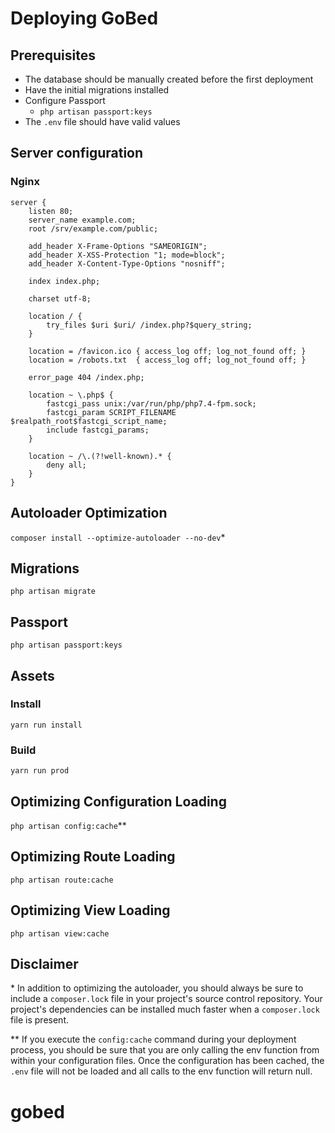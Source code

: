 # Deploying GoBed

## Prerequisites

* The database should be manually created before the first deployment
* Have the initial migrations installed
* Configure Passport
    * `php artisan passport:keys`
* The `.env` file should have valid values

## Server configuration

### Nginx

```
server {
    listen 80;
    server_name example.com;
    root /srv/example.com/public;

    add_header X-Frame-Options "SAMEORIGIN";
    add_header X-XSS-Protection "1; mode=block";
    add_header X-Content-Type-Options "nosniff";

    index index.php;

    charset utf-8;

    location / {
        try_files $uri $uri/ /index.php?$query_string;
    }

    location = /favicon.ico { access_log off; log_not_found off; }
    location = /robots.txt  { access_log off; log_not_found off; }

    error_page 404 /index.php;

    location ~ \.php$ {
        fastcgi_pass unix:/var/run/php/php7.4-fpm.sock;
        fastcgi_param SCRIPT_FILENAME $realpath_root$fastcgi_script_name;
        include fastcgi_params;
    }

    location ~ /\.(?!well-known).* {
        deny all;
    }
}
```

## Autoloader Optimization

`composer install --optimize-autoloader --no-dev`*

## Migrations

`php artisan migrate`

## Passport

`php artisan passport:keys`

## Assets

### Install

`yarn run install`

### Build

`yarn run prod`

## Optimizing Configuration Loading

`php artisan config:cache`**

## Optimizing Route Loading

`php artisan route:cache`

## Optimizing View Loading

`php artisan view:cache`

## Disclaimer

\* In addition to optimizing the autoloader, you should always be sure to include a `composer.lock` file in your project's source control repository. Your project's dependencies can be installed much faster when a `composer.lock` file is present.

\** If you execute the `config:cache` command during your deployment process, you should be sure that you are only calling the env function from within your configuration files. Once the configuration has been cached, the `.env` file will not be loaded and all calls to the env function will return null.

# gobed

